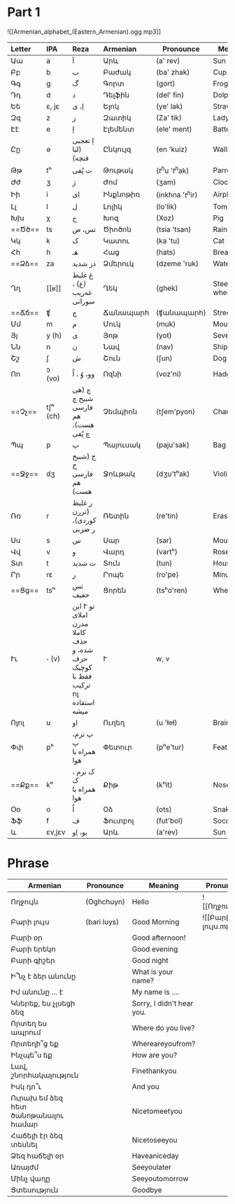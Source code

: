 # Part 1



![[Armenian_alphabet_(Eastern_Armenian).ogg.mp3]]

| Letter | IPA      | Reza                                                                        | Armenian   | Pronounce         | Meaning        |
| :----- | :------- | :-------------------------------------------------------------------------- | :--------- | ----------------- | -------------- |
| Աա     | a        | آ                                                                           | Արև        | (a' rev)          | Sun            |
| Բբ     | b        | ب                                                                           | ‌Բաժակ     | (ba' zhak)        | Cup            |
| Գգ     | g        | گ                                                                           | Գորտ       | (gort)            | Frog           |
| Դդ     | d        | د                                                                           | Դելֆին     | (del' fin)        | Dolphin        |
| Եե     | ɛ, jɛ    | اِ، ی                                                                       | Ելոկ       | (ye' lak)         | Strawberry     |
| Զզ     | z        | ز                                                                           | Զատիկ      | (Za' tik)         | Ladybug        |
| Էէ     | e        | اِ                                                                          | Էլեմենտ    | (ele' ment)       | Battery        |
| Ըը     | ə        | اِ تعجبی (لبا قنچه)                                                         | Ընկույզ    | (en 'kuiz)        | Wallnut        |
| Թթ     | tʰ       | ت پُفی                                                                      | Թութակ     | ($t^h$u '$t^h$ak) | Parrot         |
| Ժժ     | ʒ        | ژ                                                                           | Ժոմ        | (ʒam)             | Clock          |
| Իի     | i        | ای                                                                          | Ինքնոթիռ   | (inkhna '$t^h$ir) | Airplane       |
| Լլ     | l        | ل                                                                           | Լոլիկ      | (lo'lik)          | Tomato         |
| Խխ     | χ        | خ                                                                           | Խոզ        | (Xoz)             | Pig            |
| ==Ծծ== | ts       | تس، ص                                                                       | ‌‌‌‌Ծիոծոն | (tsia 'tsan)      | Rainbow        |
| Կկ     | k        | ک                                                                           | Կատու      | (ka 'tu)          | Cat            |
| Հհ     | h        | هـ                                                                          | Հաց        | (hats)            | Bread          |
| ==Ձձ== | za       | دز شدید                                                                     | Ձմերուկ    | (dzeme 'ruk)      | Watermelon     |
| Ղղ     | [[ʁ]]    | غ غلیط (غ) ، غەریب سورانی                                                   | Ղեկ        | (ghek)            | Steering wheel |
| ==Ճճ== | ʧ        | چ                                                                           | Ճանապարհ   | (ʧանապարհ)        | Street         |
| Մմ     | m        | م                                                                           | Մուկ       | (muk)             | Mouse          |
| Յյ     | y (h)    | ی                                                                           | Յոթ        | (yot)             | Seven          |
| Նն     | n        | ن                                                                           | Նավ        | (nav)             | Ship           |
| Շշ     | ʃ        | ش                                                                           | Շուն       | (ʃun)             | Dog            |
| Ոո     | ɔ (vo)   | وو، وُ ، اُ                                                                 | Ոզնի       | (voz'ni)          | Hadgehog       |
| ==Չչ== | tʃʰ (ch) | چ (هی شبیح چ فارسی هم هست)، چ پُفی                                          | Չեմպիոն    | (tʃem'pyon)       | Champion       |
| Պպ     | p        | پ                                                                           | Պայուսակ   | (paju'sak)        | Bag            |
| ==Ջջ== | dʒ       | ج (شبیح ج فارسی هم هست)                                                     | Ջոևթակ     | (dʒu'tʰak)        | Violin         |
| Ռռ     | r        | ر غلیظ (تررن کوردی)، ر ضربی                                                 | Ռետին      | (re'tin)          | Eraser         |
| Սս     | s        | س                                                                           | Սար        | (sar)             | Mountain       |
| Վվ     | v        | و                                                                           | Վարդ       | (vartʰ)           | Rose           |
| Տտ     | t        | ت شدید                                                                      | Տուն       | (tun)             | House          |
| Րր     | ɾɛ       | ر                                                                           | Րոպե       | (ro'pe)           | Minute         |
| ==Ցց== | tsʰ      | تس خفیف                                                                     | Ցորեն      | (tsʰo'ren)        | Wheat          |
| Ււ     | ֊ (v)    | این Ւ تو املای مدرن کاملا حذف شده، و حرف کوچیک فقط با ترکیب ոլ استفاده میشه | Ւ          | w, v              |                |
| Ոլոլ   | u        | او                                                                          | Ուղեղ      | (u 'ɫeɫ)          | Brain          |
| Փփ     | pʰ       | پ نرم، پ همراه با هوا                                                       | Փետուր     | (pʰe'tur)         | Feather        |
| ==Քք== | kʰ       | ک نرم ، ک همراه با هوا                                                      | Քիթ        | (kʰit)            | Nose           |
| Օօ     | o        | اُ                                                                          | Oձ         | (ots)             | Snake          |
| Ֆֆ     | f        | ف                                                                           | Ֆուտբոլ    | (fut'bol)         | Soccer         |
| և      | ɛv,jɛv   | یو، اِو                                                                     | Արև        | (a'rev)           | Sun            |


# Phrase

| Armenian                           | Pronounce   | Meaning                   | Pronunciation       | Pro 2                       |
| ---------------------------------- | ----------- | ------------------------- | ------------------- | --------------------------- |
| Ողջույն                            | (Oghchuyn)  | Hello                     | ![[Ողջույն.mp3]]    | ![[Hello.mp3]]              |
| Բարի լույս                         | (bari luys) | Good Morning              | ![[Բարի լույս.mp3]] | ![[Goodmorning.mp3]]        |
| Բարի օր                            |             | Good afternoon!           |                     | ![[Goodafternoon.mp3]]      |
| Բարի երեկո                         |             | Good evening              |                     | ![[Goodevening.mp3]]        |
| Բարի գիշեր                         |             | Good night                |                     | ![[Goodnight.mp3]]          |
| Ի՞նչ է ձեր անունը                  |             | What is your name?        |                     | ![[Whatisyourname.mp3]]     |
| Իմ անունը ․․․ է                    |             | My name is ....           |                     | ![[Mynameis.mp3]]           |
| Կներեք, ես չլսեցի ձեզ              |             | Sorry, I didn't hear you. |                     | ![[SorryIdidnthearyou.mp3]] |
| Որտեղ ես ապրում                    |             | Where do you live?        |                     | ![[Wheredoyoulive.mp3]]     |
| Որտեղի՞ց եք                        |             | Whereareyoufrom?          |                     | ![[Whereareyoufrom.mp3]]    |
| Ինչպե՞ս եք                         |             | How are you?              |                     | ![[Howareyou.mp3]]          |
| Լավ, շնորհակալություն              |             | Finethankyou              |                     | ![[Finethankyou.mp3]]       |
| Իսկ դո՞ւ                           |             | And you                   |                     | ![[Andyou.mp3]]             |
| Ուրախ եմ ձեզ հետ ծանոթանալու համար |             | Nicetomeetyou             |                     | ![[Nicetomeetyou.mp3]]      |
| Հաճելի էր ձեզ տեսնել               |             | Nicetoseeyou              |                     | ![[Nicetoseeyou.mp3]]       |
| Ձեզ հաճելի օր                      |             | Haveaniceday              |                     | ![[Haveaniceday.mp3]]       |
| Առայժմ                             |             | Seeyoulater               |                     | ![[Seeyoulater.mp3]]        |
| Մինչ վաղը                          |             | Seeyoutomorrow            |                     | ![[Seeyoutomorrow.mp3]]     |
| Ցտեսություն                        |             | Goodbye                   |                     | ![[Goodbye.mp3]]            |



